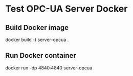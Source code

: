 Test OPC-UA Server Docker
=========================

Build Docker image
------------------
docker build -t server-opcua .

Run Docker container
--------------------
docker run -dp 4840:4840 server-opcua
